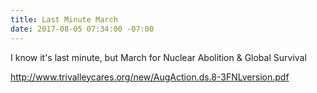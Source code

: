 ```yaml
---
title: Last Minute March
date: 2017-08-05 07:34:00 -07:00
---
```


I know it's last minute, but March for Nuclear Abolition
& Global Survival 

http://www.trivalleycares.org/new/AugAction.ds.8-3FNLversion.pdf